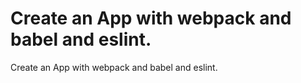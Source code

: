 # Create an App with webpack and babel and eslint.

Create an App with webpack and babel and eslint.
